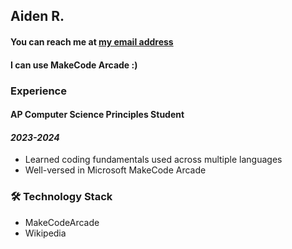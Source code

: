 ## Aiden R.
#### You can reach me at [my email address](aidentrabideau70@gbstu.org)
#### I can use MakeCode Arcade :)
### Experience
#### AP Computer Science Principles Student
#### *2023-2024*
* Learned coding fundamentals used across multiple languages
* Well-versed in Microsoft MakeCode Arcade
### 🛠 Technology Stack 
* MakeCodeArcade 
* Wikipedia
